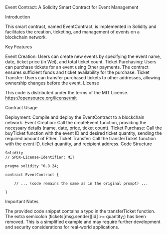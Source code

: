 Event Contract: A Solidity Smart Contract for Event Management

Introduction

This smart contract, named EventContract, is implemented in Solidity and facilitates the creation, ticketing, and management of events on a blockchain network.

Key Features

Event Creation: Users can create new events by specifying the event name, date, ticket price (in Wei), and total ticket count.
Ticket Purchasing: Users can purchase tickets for an event using Ether payments. The contract ensures sufficient funds and ticket availability for the purchase.
Ticket Transfer: Users can transfer purchased tickets to other addresses, allowing ownership changes before the event.
License

This code is distributed under the terms of the MIT License. https://opensource.org/license/mit

Contract Usage

Deployment: Compile and deploy the EventContract to a blockchain network.
Event Creation: Call the createEvent function, providing the necessary details (name, date, price, ticket count).
Ticket Purchase: Call the buyTicket function with the event ID and desired ticket quantity, sending the required amount of Ether.
Ticket Transfer: Call the transferTicket function with the event ID, ticket quantity, and recipient address.
Code Structure

```
Solidity
// SPDX-License-Identifier: MIT

pragma solidity ^0.8.24;

contract EventContract {

    // ... (code remains the same as in the original prompt) ...

}
```

Important Notes

The provided code snippet contains a typo in the transferTicket function. The extra semicolon (tickets[msg.sender][id] >= quantity;) has been removed.
This is a simplified example and may require further development and security considerations for real-world applications.
